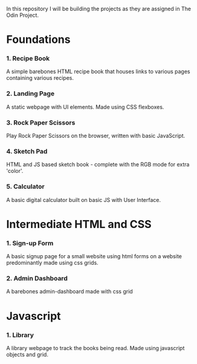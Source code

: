 In this repository I will be building the projects as they are assigned in The Odin Project.

<h1>Foundations</h1>

<h3>1. Recipe Book</h3>
<p>A simple barebones HTML recipe book that houses links to various pages containing various recipes.</p>

<h3>2. Landing Page</h3>
<p>A static webpage with UI elements. Made using CSS flexboxes.</p>

<h3>3. Rock Paper Scissors</h3>
<p>Play Rock Paper Scissors on the browser, written with basic JavaScript. </p>

<h3>4. Sketch Pad </h3>
<p>HTML and JS based sketch book - complete with the RGB mode for extra 'color'. </p>

<h3>5. Calculator</h3>
<p>A basic digital calculator built on basic JS with User Interface.</p>

<h1>Intermediate HTML and CSS </h1>

<h3>1. Sign-up Form</h3>
<p>A basic signup page for a small website using html forms on a website predominantly made using css grids.</p>

<h3>2. Admin Dashboard</h3>
<p>A barebones admin-dashboard made with css grid</p>


<h1>Javascript</h1>

<h3>1. Library </h3>
<p>A library webpage to track the books being read. Made using javascript objects and grid.</p>